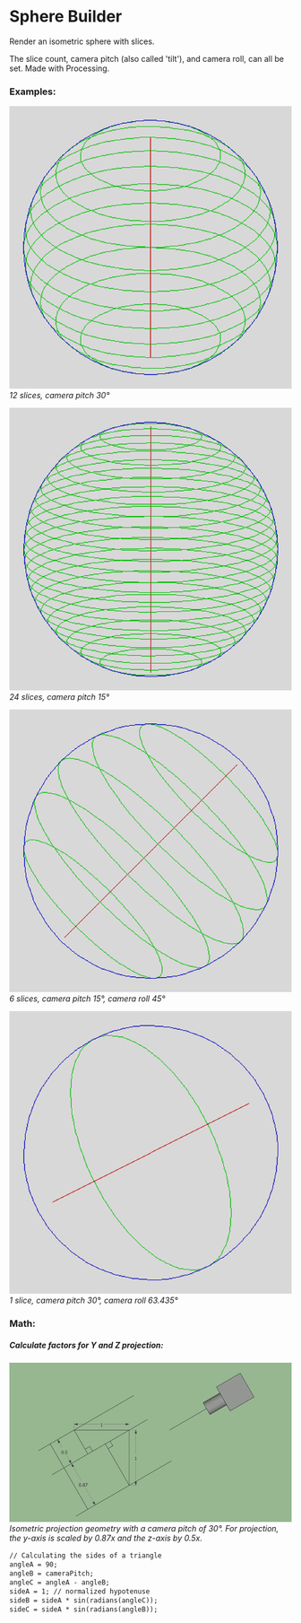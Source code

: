 # Sphere Builder

Render an isometric sphere with slices.

The slice count, camera pitch (also called 'tilt'), and camera roll, can all be set. Made with Processing.

### Examples:

![Spherebuilder](media/sphere@12@30@0.png)  
*12 slices, camera pitch 30°*

![Spherebuilder](media/sphere@24s@15@0.png)  
*24 slices, camera pitch 15°*

![Spherebuilder](media/sphere@6s@15@45.png)  
*6 slices, camera pitch 15°, camera roll 45°*

![Spherebuilder](media/sphere@1s@30@63.435.png)  
*1 slice, camera pitch 30°, camera roll 63.435°*

### Math:

##### Calculate factors for Y and Z projection:

![Spherebuilder](media/Isometry-Projection-Geometry-03k3.gif)  
*Isometric projection geometry with a camera pitch of 30°. For projection, the y-axis is scaled by 0.87x and the z-axis by 0.5x.*

```processing
// Calculating the sides of a triangle
angleA = 90;
angleB = cameraPitch;
angleC = angleA - angleB;
sideA = 1; // normalized hypotenuse
sideB = sideA * sin(radians(angleC));
sideC = sideA * sin(radians(angleB));
```
